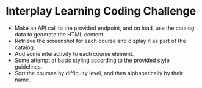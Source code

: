 # Interplay Learning Coding Challenge

- Make an API call to the provided endpoint, and on load, use the catalog data to generate the HTML content.
- Retrieve the screenshot for each course and display it as part of the catalog.
- Add some interactivity to each course element.
- Some attempt at basic styling according to the provided style guidelines.
- Sort the courses by difficulty level, and then alphabetically by their name.
